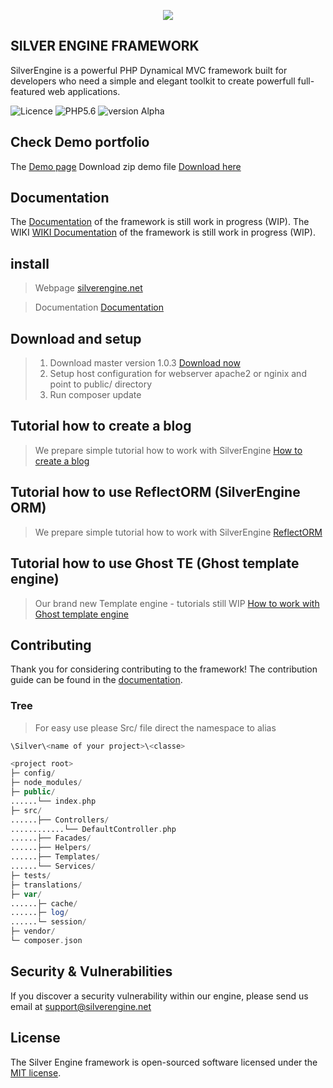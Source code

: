 

<p align="center"><img src="https://thumb.ibb.co/fDOcRG/goodone.jpg"></p>


## SILVER ENGINE FRAMEWORK

SilverEngine is a powerful PHP Dynamical MVC framework built for developers who need a simple and elegant toolkit to create powerfull full-featured web applications.

![Licence](https://img.shields.io/badge/Licence-MIT-green.svg)
![PHP5.6](https://img.shields.io/badge/php-5.6-blue.svg)
![version Alpha](https://img.shields.io/badge/Alpha-V1.0.3-yellow.svg)


## Check Demo portfolio

The [Demo page](https://silverengine.net/demo/)
Download zip demo file [Download here](https://github.com/SilverEngine/Framework/archive/portfolio.zip)


## Documentation

The [Documentation](https://silverengine.net/docs.html) of the framework is still work in progress (WIP).
The WIKI [WIKI Documentation](https://github.com/SilverEngine/Framework/wiki) of the framework is still work in progress (WIP).

## install

> Webpage [silverengine.net](https://silverengine.net)

> Documentation [Documentation](https://silverengine.net/docs)

## Download and setup

> 1. Download master version 1.0.3 [Download now](https://github.com/SilverEngine/Framework/releases/tag/1.0.3)
> 2. Setup host configuration for webserver  apache2 or nginix and point to  public/ directory
> 3. Run composer update

## Tutorial how to create a blog
> We prepare simple tutorial how to work with SilverEngine  [How to create a blog](https://github.com/SilverEngine/Framework/wiki/Create-a-blog)

## Tutorial how to use ReflectORM  (SilverEngine ORM)
> We prepare simple tutorial how to work with SilverEngine  [ReflectORM](https://github.com/SilverEngine/Framework/wiki/ReflectORM)

## Tutorial how to use Ghost TE (Ghost template engine)
> Our brand new Template engine - tutorials still WIP  [How to work with Ghost template engine](https://github.com/SilverEngine/Framework/wiki/Working-with-ghost)



## Contributing

Thank you for considering contributing to the framework! The contribution guide can be found in the [documentation](https://silverengine.net/docs/contributions).

### Tree
> For easy use please Src/ file direct the namespace to alias 
```php 
\Silver\<name of your project>\<classe>
```

```php
<project root>
├─ config/
├─ node_modules/
├─ public/
......└── index.php
├─ src/
......├── Controllers/
............└── DefaultController.php
......├── Facades/
......├── Helpers/
......├── Templates/
......└── Services/
├─ tests/
├─ translations/
├─ var/
......├─ cache/
......├─ log/
......└─ session/
├─ vendor/
└─ composer.json
```
## Security & Vulnerabilities

If you discover a security vulnerability within our engine, please send us email at support@silverengine.net

## License

The Silver Engine framework is open-sourced software licensed under the [MIT license](http://opensource.org/licenses/MIT).
